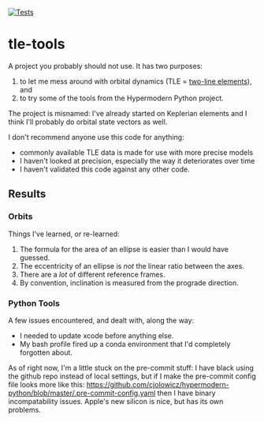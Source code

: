 [![Tests](https://github.com/cjb230/tle-tools/workflows/Tests/badge.svg)](https://github.com/<your-username>/hypermodern-python/actions?workflow=Tests)
# tle-tools
A project you probably should not use. It has two purposes:
1. to let me mess around with orbital dynamics (TLE = [two-line elements](https://en.wikipedia.org/wiki/Two-line_element_set)), and
2. to try some of the tools from the Hypermodern Python project.

The project is misnamed: I've already started on Keplerian elements and I think I'll probably do orbital state vectors as well.

I don't recommend anyone use this code for anything:
- commonly available TLE data is made for use with more precise models
- I haven't looked at precision, especially the way it deteriorates over time
- I haven't validated this code against any other code.

## Results

### Orbits
Things I've learned, or re-learned:
1. The formula for the area of an ellipse is easier than I would have guessed.
2. The eccentricity of an ellipse is _not_ the linear ratio between the axes.
3. There are a _lot_ of different reference frames.
4. By convention, inclination is measured from the prograde direction.


### Python Tools
A few issues encountered, and dealt with, along the way:
- I needed to update xcode before anything else.
- My bash profile fired up a conda environment that I'd completely forgotten about.

As of right now, I'm a little stuck on the pre-commit stuff: I have black using the github repo instead of local settings, but if I make the pre-commit config file looks more like this: https://github.com/cjolowicz/hypermodern-python/blob/master/.pre-commit-config.yaml then I have binary incompatability issues. Apple's new silicon is nice, but has its own problems.
